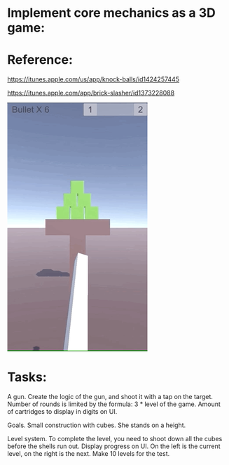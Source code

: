 # Implement core mechanics as a 3D game:

# Reference:
https://itunes.apple.com/us/app/knock-balls/id1424257445

https://itunes.apple.com/app/brick-slasher/id1373228088

![Screenshot](screenshot.gif)

# Tasks:
A gun. Create the logic of the gun, and shoot it with a tap on the target. 
Number of rounds is limited by the formula: 3 * level of the game. 
Amount of cartridges to display in digits on UI.

Goals. Small construction with cubes. She stands on a height.

Level system. To complete the level, you need to shoot down all the cubes before the shells run out. Display progress on UI. On the left is the current level, on the right is the next. Make 10 levels for the test.